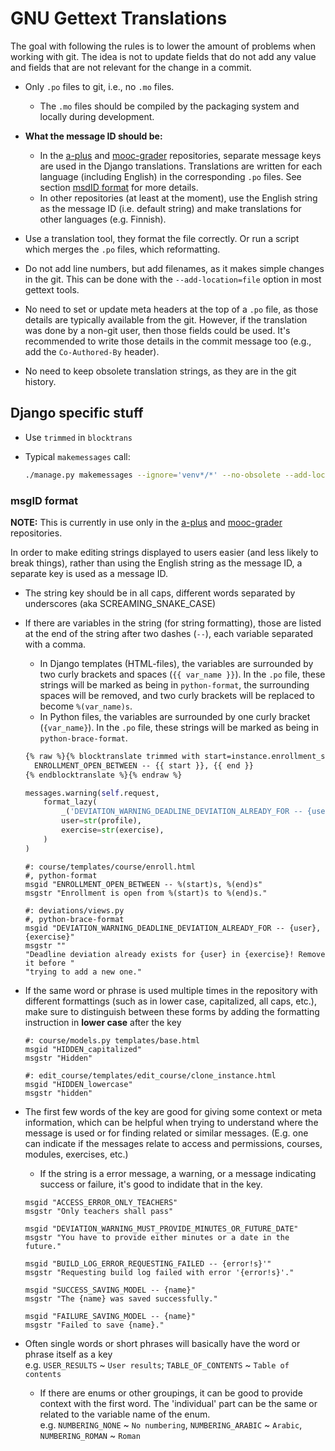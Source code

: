 # GNU Gettext Translations

The goal with following the rules is to lower the amount of problems when working with git.
The idea is not to update fields that do not add any value and fields that are not relevant for the change in a commit.

* Only `.po` files to git, i.e., no `.mo` files.

  * The `.mo` files should be compiled by the packaging system and locally during development.

* **What the message ID should be:**

  * In the [a-plus](https://github.com/apluslms/a-plus) and [mooc-grader](https://github.com/apluslms/mooc-grader) repositories, separate message keys are used in the Django translations.
    Translations are written for each language (including English) in the corresponding `.po` files.
    See section [msdID format](#msgid-format) for more details.
  * In other repositories (at least at the moment), use the English string as the message ID (i.e. default string) and make translations for other languages (e.g. Finnish).

* Use a translation tool, they format the file correctly.
  Or run a script which merges the `.po` files, which reformatting.
* Do not add line numbers, but add filenames, as it makes simple changes in the git.
  This can be done with the `--add-location=file` option in most gettext tools.
* No need to set or update meta headers at the top of a `.po` file, as those details are typically available from the git.
  However, if the translation was done by a non-git user, then those fields could be used.
  It's recommended to write those details in the commit message too (e.g., add the `Co-Authored-By` header).
* No need to keep obsolete translation strings, as they are in the git history.


## Django specific stuff

* Use `trimmed` in `blocktrans`
* Typical `makemessages` call:

  ```sh
  ./manage.py makemessages --ignore='venv*/*' --no-obsolete --add-location file --all
  ```


### msgID format

**NOTE:** This is currently in use only in the [a-plus](https://github.com/apluslms/a-plus) and [mooc-grader](https://github.com/apluslms/mooc-grader) repositories.

In order to make editing strings displayed to users easier (and less likely to break things), rather than using the English string as the message ID, a separate key is used as a message ID.

* The string key should be in all caps, different words separated by underscores (aka SCREAMING_SNAKE_CASE)
* If there are variables in the string (for string formatting), those are listed at the end of the string after two dashes (`--`), each variable separated with a comma.

  * In Django templates (HTML-files), the variables are surrounded by two curly brackets and spaces (`{{ var_name }}`).
    In the `.po` file, these strings will be marked as being in `python-format`, the surrounding spaces will be removed, and two curly brackets will be replaced to become `%(var_name)s`.
  * In Python files, the variables are surrounded by one curly bracket (`{var_name}`).
    In the `.po` file, these strings will be marked as being in `python-brace-format`.

  ```html
  {% raw %}{% blocktranslate trimmed with start=instance.enrollment_start end=instance.enrollment_end %}
    ENROLLMENT_OPEN_BETWEEN -- {{ start }}, {{ end }}
  {% endblocktranslate %}{% endraw %}
  ```

  ```python
  messages.warning(self.request,
      format_lazy(
          _('DEVIATION_WARNING_DEADLINE_DEVIATION_ALREADY_FOR -- {user}, {exercise}'),
          user=str(profile),
          exercise=str(exercise),
      )
  )
  ```

  ```po
  #: course/templates/course/enroll.html
  #, python-format
  msgid "ENROLLMENT_OPEN_BETWEEN -- %(start)s, %(end)s"
  msgstr "Enrollment is open from %(start)s to %(end)s."

  #: deviations/views.py
  #, python-brace-format
  msgid "DEVIATION_WARNING_DEADLINE_DEVIATION_ALREADY_FOR -- {user}, {exercise}"
  msgstr ""
  "Deadline deviation already exists for {user} in {exercise}! Remove it before "
  "trying to add a new one."
  ```

* If the same word or phrase is used multiple times in the repository with different formattings (such as in lower case, capitalized, all caps, etc.), make sure to distinguish between these forms by adding the formatting instruction in **lower case** after the key

  ```po
  #: course/models.py templates/base.html
  msgid "HIDDEN_capitalized"
  msgstr "Hidden"

  #: edit_course/templates/edit_course/clone_instance.html
  msgid "HIDDEN_lowercase"
  msgstr "hidden"
  ```

* The first few words of the key are good for giving some context or meta information, which can be helpful when trying to understand where the message is used or for finding related or similar messages.
  (E.g. one can indicate if the messages relate to access and permissions, courses, modules, exercises, etc.)
  * If the string is a error message, a warning, or a message indicating success or failure, it's good to indidate that in the key.

  ```po
  msgid "ACCESS_ERROR_ONLY_TEACHERS"
  msgstr "Only teachers shall pass"

  msgid "DEVIATION_WARNING_MUST_PROVIDE_MINUTES_OR_FUTURE_DATE"
  msgstr "You have to provide either minutes or a date in the future."

  msgid "BUILD_LOG_ERROR_REQUESTING_FAILED -- {error!s}'"
  msgstr "Requesting build log failed with error '{error!s}'."

  msgid "SUCCESS_SAVING_MODEL -- {name}"
  msgstr "The {name} was saved successfully."

  msgid "FAILURE_SAVING_MODEL -- {name}"
  msgstr "Failed to save {name}."
  ```

* Often single words or short phrases will basically have the word or phrase itself as a key  
  e.g. `USER_RESULTS` ~ `User results`; `TABLE_OF_CONTENTS` ~ `Table of contents`
  * If there are enums or other groupings, it can be good to provide context with the first word.
    The 'individual' part can be the same or related to the variable name of the enum.  
    e.g. `NUMBERING_NONE` ~ `No numbering`, `NUMBERING_ARABIC` ~ `Arabic`, `NUMBERING_ROMAN` ~ `Roman`
